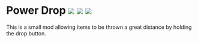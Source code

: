 # Power Drop ![](http://cf.way2muchnoise.eu/full_269153_downloads.svg) ![](http://cf.way2muchnoise.eu/versions/269153.svg) ![](https://img.shields.io/badge/dynamic/json?color=00af5c&label=Modrinth&query=downloads&suffix=%20downloads&url=https%3A%2F%2Fapi.modrinth.com%2Fv2%2Fproject%570N0E4A)

This is a small mod allowing items to be thrown a great distance by holding the drop button.